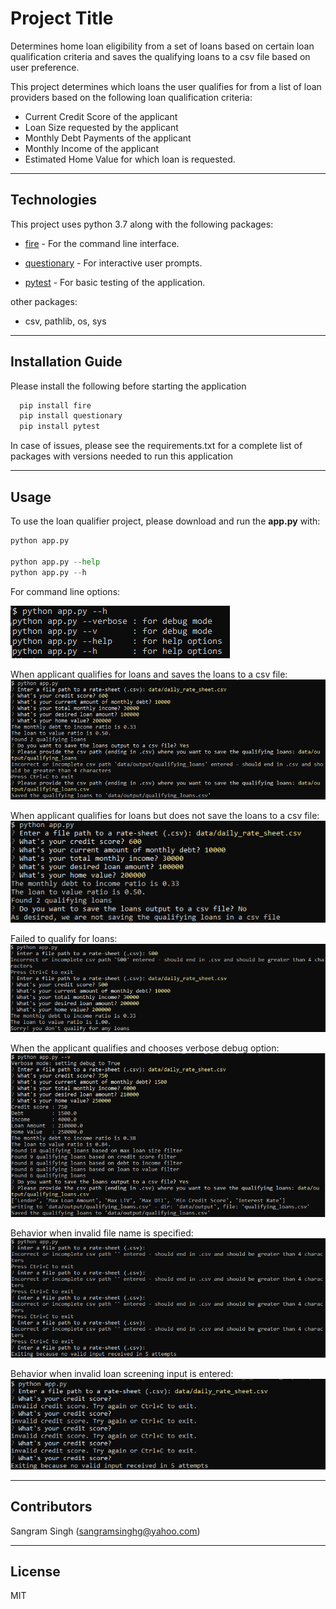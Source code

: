 # Project Title

Determines home loan eligibility from a set of loans based on certain loan qualification criteria and 
saves the qualifying loans to a csv file based on user preference. 

This project determines which loans the user qualifies for from a list of loan providers based on the following loan qualification criteria:
* Current Credit Score of the applicant
* Loan Size requested by the applicant
* Monthly Debt Payments of the applicant
* Monthly Income of the applicant
* Estimated Home Value for which loan is requested.

---

## Technologies

This project uses python 3.7 along with the following packages:

* [fire](https://github.com/google/python-fire) - For the command line interface.

* [questionary](https://github.com/tmbo/questionary) - For interactive user prompts.

* [pytest](https://docs.pytest.org/en/stable/) - For basic testing of the application.

other packages:

* csv, pathlib, os, sys

---

## Installation Guide

Please install the following before starting the application

```python
  pip install fire
  pip install questionary
  pip install pytest
```
In case of issues, please see the requirements.txt for a complete list of packages with versions needed to run this application

---

## Usage

To use the loan qualifier project, please download and run the **app.py** with:

```python
python app.py

python app.py --help
python app.py --h
```

For command line options:

![Command Line Options](images/command_line_options.png)

When applicant qualifies for loans and saves the loans to a csv file:
![Qualify for Loans and Save the Loans to CSV](images/qualify_for_loan_and_save_the_loans_to_a_csv_file.png)

When applicant qualifies for loans but does not save the loans to a csv file:
![Qualify for Loans and Do not save the Loans to CSV](images/qualify_for_loan_but_do_not_save.png)

Failed to qualify for loans:
![Failed to Qualify for Loans](images/failed_to_qualify_for_loans.png)

When the applicant qualifies and chooses verbose debug option:
![Qualify for Loans with verbose option](images/qualifying_loans_output_with_verbose_or_debug_option.png)

Behavior when invalid file name is specified:
![Invalid file name behavior](images/invalid_file_name_behavior.png)

Behavior when invalid loan screening input is entered:
![Invalid loan screening input behavior](images/invalid_loan_screening_input.png)

---

## Contributors

Sangram Singh (sangramsinghg@yahoo.com)

---

## License

MIT
